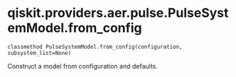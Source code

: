 # qiskit.providers.aer.pulse.PulseSystemModel.from\_config

`classmethod PulseSystemModel.from_config(configuration, subsystem_list=None)`

Construct a model from configuration and defaults.
